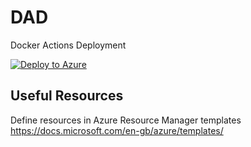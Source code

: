 # DAD
Docker Actions Deployment

[![Deploy to Azure](https://azuredeploy.net/deploybutton.png)](https://azuredeploy.net/?repository=https://github.com/clazureroom/DAD/tree/best_practice)

## Useful Resources
Define resources in Azure Resource Manager templates https://docs.microsoft.com/en-gb/azure/templates/